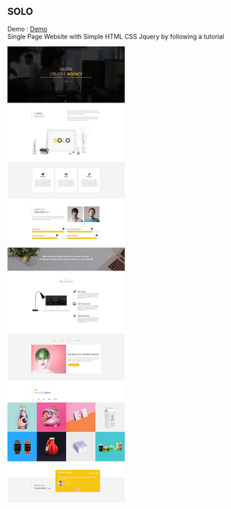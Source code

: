 SOLO
----
Demo : <a href="http://elastic-light.surge.sh/">Demo</a><br/>
Single Page Website with Simple HTML CSS Jquery by following a tutorial<br/>

![](images/SOLO.png)
